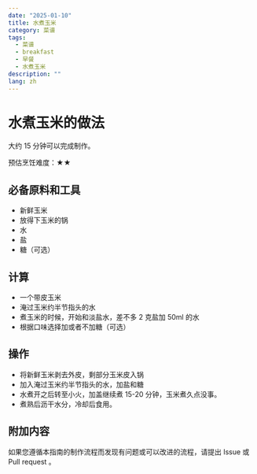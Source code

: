 ```yaml
---
date: "2025-01-10"
title: 水煮玉米
category: 菜谱
tags:
  - 菜谱
  - breakfast
  - 早餐
  - 水煮玉米
description: ""
lang: zh
---
```


# 水煮玉米的做法

大约 15 分钟可以完成制作。

预估烹饪难度：★★

## 必备原料和工具

- 新鲜玉米
- 放得下玉米的锅
- 水
- 盐
- 糖（可选）

## 计算

- 一个带皮玉米
- 淹过玉米约半节指头的水
- 煮玉米的时候，开始和淡盐水，差不多 2 克盐加 50ml 的水
- 根据口味选择加或者不加糖（可选）

## 操作

- 将新鲜玉米剥去外皮，剩部分玉米皮入锅
- 加入淹过玉米约半节指头的水，加盐和糖
- 水煮开之后转至小火，加盖继续煮 15-20 分钟，玉米煮久点没事。
- 煮熟后沥干水分，冷却后食用。

## 附加内容

如果您遵循本指南的制作流程而发现有问题或可以改进的流程，请提出 Issue 或 Pull request 。
